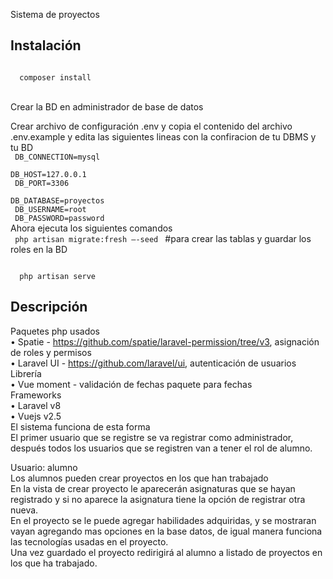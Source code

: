 Sistema de proyectos

<h2>Instalación </h2>

<code>
  composer install
</code>
 <br>

Crear la BD en administrador de base de datos
<br>

Crear archivo de configuración .env y copia el contenido del archivo .env.example y edita las siguientes lineas con la confiracion de tu DBMS y tu BD
<br>
<code>
  DB_CONNECTION=mysql
</code>
<br>
<code>
  DB_HOST=127.0.0.1
</code>
<br>
<code>
  DB_PORT=3306
</code>
<br>
<code>
  DB_DATABASE=proyectos
</code>
<br>
<code>
  DB_USERNAME=root
</code>
<br>
<code>
   DB_PASSWORD=password
</code>
 <br>
 Ahora ejecuta los siguientes comandos
 <br>
 <code>
   php artisan migrate:fresh –-seed 
</code>
#para crear las tablas y guardar los roles en la BD
 <br>

<code>
  php artisan serve
</code>

<h2>Descripción </h2>

Paquetes php usados<br>
•	Spatie - https://github.com/spatie/laravel-permission/tree/v3, asignación de roles y permisos<br>
•	Laravel UI - https://github.com/laravel/ui, autenticación de usuarios<br>
Librería<br>
•	Vue moment - validación de fechas paquete para fechas<br>
Frameworks<br>
•	Laravel v8<br>
•	Vuejs v2.5<br>
El sistema funciona de esta forma<br>
El primer usuario que se registre se va registrar como administrador, después todos los usuarios que se registren van a tener el rol de alumno.<br>

Usuario: alumno<br>
Los alumnos pueden crear proyectos en los que han trabajado<br>
En la vista de crear proyecto le aparecerán asignaturas que se hayan registrado y si no aparece la asignatura tiene la opción de registrar otra nueva.<br>
En el proyecto se le puede agregar habilidades adquiridas, y se mostraran vayan agregando mas opciones en la base datos, de igual manera funciona las tecnologías usadas en el proyecto.<br>
Una vez guardado el proyecto redirigirá al alumno a listado de proyectos en los que ha trabajado.<br>
